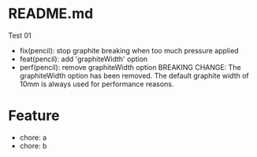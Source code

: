 # README.md

Test 01

- fix(pencil): stop graphite breaking when too much pressure applied
- feat(pencil): add 'graphiteWidth' option
- perf(pencil): remove graphiteWidth option
BREAKING CHANGE: The graphiteWidth option has been removed.
The default graphite width of 10mm is always used for performance reasons.

# Feature
- chore: a
- chore: b
